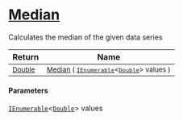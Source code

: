 # [Median](./MathHelper-100663403.md)

Calculates the median of the given data series

| Return | Name | 
| --- | --- | 
| <sub>[Double](https://docs.microsoft.com/en-us/dotnet/api/System.Double)</sub>| <sub>[Median](./MathHelper-100663403.md) ( [`IEnumerable`](https://docs.microsoft.com/en-us/dotnet/api/System.Collections.Generic.IEnumerable-1)\<[`Double`](https://docs.microsoft.com/en-us/dotnet/api/System.Double)> values )</sub>| <br>


#### Parameters
[`IEnumerable`](https://docs.microsoft.com/en-us/dotnet/api/System.Collections.Generic.IEnumerable-1)\<[`Double`](https://docs.microsoft.com/en-us/dotnet/api/System.Double)> values